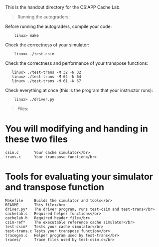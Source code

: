This is the handout directory for the CS:APP Cache Lab. 


> Running the autograders:


Before running the autograders, compile your code:
```
    linux> make
```

Check the correctness of your simulator:
```
    linux> ./test-csim
```
Check the correctness and performance of your transpose functions:
 ```
    linux> ./test-trans -M 32 -N 32
    linux> ./test-trans -M 64 -N 64
    linux> ./test-trans -M 61 -N 67
```

Check everything at once (this is the program that your instructor runs):
```
    linux> ./driver.py    
```

> Files:


# You will modifying and handing in these two files
```
csim.c       Your cache simulator</br>
trans.c      Your transpose function</br>
```
# Tools for evaluating your simulator and transpose function
```
Makefile     Builds the simulator and tools</br>
README       This file</br>
driver.py*   The driver program, runs test-csim and test-trans</br>
cachelab.c   Required helper functions</br>
cachelab.h   Required header file</br>
csim-ref*    The executable reference cache simulator</br>
test-csim*   Tests your cache simulator</br>
test-trans.c Tests your transpose function</br>
tracegen.c   Helper program used by test-trans</br>
traces/      Trace files used by test-csim.c</br>
```

